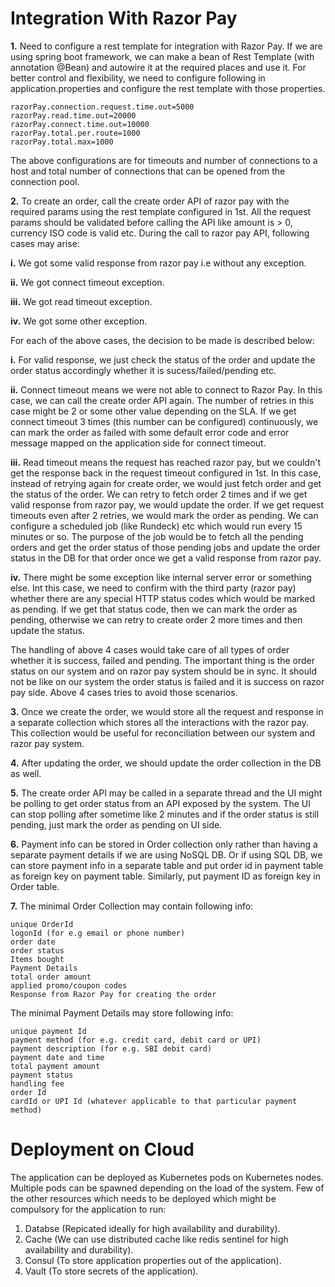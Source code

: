 # Integration With Razor Pay

**1.** Need to configure a rest template for integration with Razor Pay. If we are using spring boot framework, we can make a bean of Rest Template (with annotation @Bean) and autowire it at the required places and use it. For better control and flexibility, we need to configure following in application.properties and configure the rest template with those properties.

```
razorPay.connection.request.time.out=5000
razorPay.read.time.out=20000
razorPay.connect.time.out=10000
razorPay.total.per.route=1000
razorPay.total.max=1000
```

  The above configurations are for timeouts and number of connections to a host and total number of connections that can be opened from the connection pool.
  
**2.** To create an order, call the create order API of razor pay with the required params using the rest template configured in 1st. All the request params should be validated before calling the API like amount is > 0, currency ISO code is valid etc. During the call to razor pay API, following cases may arise:

**i.** We got some valid response from razor pay i.e without any exception.

**ii.** We got connect timeout exception.

**iii.** We got read timeout exception.

**iv.** We got some other exception.

For each of the above cases, the decision to be made is described below:

**i.** For valid response, we just check the status of the order and update the order status accordingly whether it is sucess/failed/pending etc.

**ii.**  Connect timeout means we were not able to connect to Razor Pay. In this case, we can call the create order API again. The number of retries in this case might be 2 or some other value depending on the SLA. If we get connect timeout 3 times (this number can be configured) continuously, we can mark the order as failed with some default error code and error message mapped on the application side for connect timeout.

**iii.** Read timeout means the request has reached razor pay, but we couldn't get the response back in the request timeout configured in 1st. In this case, instead of retrying again for create order, we would just fetch order and get the status of the order. We can retry to fetch order 2 times and if we get valid response from razor pay, we would update the order. If we get request timeouts even after 2 retries, we would mark the order as pending. We can configure a scheduled job (like Rundeck) etc which would run every 15 minutes or so. The purpose of the job would be to fetch all the pending orders and get the order status of those pending jobs and update the order status in the DB for that order once we get a valid response from razor pay.

**iv.** There might be some exception like internal server error or something else. Int this case, we need to confirm with the third party (razor pay) whether there are any special HTTP status codes which would be marked as pending. If we get that status code, then we can mark the order as pending, otherwise we can retry to create order 2 more times and then update the status.

The handling of above 4 cases would take care of all types of order whether it is success, failed and pending. The important thing is the order status on our system and on razor pay system should be in sync. It should not be like on our system the order status is failed and it is success on razor pay side. Above 4 cases tries to avoid those scenarios.

**3.** Once we create the order, we would store all the request and response in a separate collection which stores all the interactions with the razor pay. This collection would be useful for reconciliation between our system and razor pay system.

**4.** After updating the order, we should update the order collection in the DB as well.

**5.** The create order API may be called in a separate thread and the UI might be polling to get order status from an API exposed by the system. The UI can stop polling after sometime like 2 minutes and if the order status is still pending, just mark the order as pending on UI side.

**6.** Payment info can be stored in Order collection only rather than having a separate payment details if we are using NoSQL DB. Or if using SQL DB, we can store payment info in a separate table and put order id in payment table as foreign key on payment table. Similarly, put payment ID as foreign key in Order table.

**7.** The minimal Order Collection may contain following info:

```
unique OrderId
logonId (for e.g email or phone number)
order date 
order status
Items bought
Payment Details
total order amount
applied promo/coupon codes
Response from Razor Pay for creating the order
```

The minimal Payment Details may store following info:

```
unique payment Id
payment method (for e.g. credit card, debit card or UPI)
payment description (for e.g. SBI debit card)
payment date and time
total payment amount
payment status
handling fee
order Id 
cardId or UPI Id (whatever applicable to that particular payment method)
```

# Deployment on Cloud
The application can be deployed as Kubernetes pods on Kubernetes nodes. Multiple pods can be spawned depending on the load of the system. Few of the other resources which needs to be deployed which might be compulsory for the application to run:

1. Databse (Repicated ideally for high availability and durability).
2. Cache (We can use distributed cache like redis sentinel for high availability and durability).
3. Consul (To store application properties out of the application).
4. Vault (To store secrets of the application).


